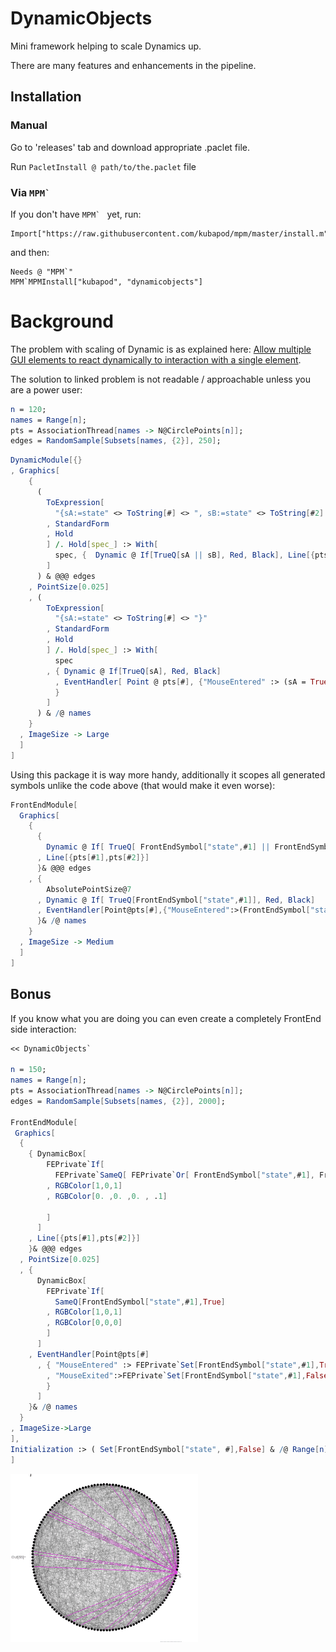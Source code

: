 # DynamicObjects

Mini framework helping to scale Dynamics up. 

There are many features and enhancements in the pipeline. 

## Installation
 
### Manual
 
   Go to 'releases' tab and download appropriate .paclet file.
    
   Run `PacletInstall @ path/to/the.paclet` file
   
### Via ``MPM` ``
   
If you don't have ``MPM` `` yet, run:
   
    Import["https://raw.githubusercontent.com/kubapod/mpm/master/install.m"]
   
and then:
   
    Needs @ "MPM`"    
    MPM`MPMInstall["kubapod", "dynamicobjects"]

# Background 

The problem with scaling of Dynamic is as explained here: [Allow multiple GUI elements to react dynamically to interaction with a single element](https://mathematica.stackexchange.com/q/128344/5478).

The solution to linked problem is not readable / approachable unless you are a power user:


```Mathematica
n = 120;
names = Range[n];
pts = AssociationThread[names -> N@CirclePoints[n]];
edges = RandomSample[Subsets[names, {2}], 250];
```
```Mathematica
DynamicModule[{}
, Graphics[
    {
      (
        ToExpression[
          "{sA:=state" <> ToString[#] <> ", sB:=state" <> ToString[#2] <> "}"
        , StandardForm
        , Hold
        ] /. Hold[spec_] :> With[
          spec, {  Dynamic @ If[TrueQ[sA || sB], Red, Black], Line[{pts[#1], pts[#2]}] }
        ]
      ) & @@@ edges
    , PointSize[0.025]
    , (
        ToExpression[
          "{sA:=state" <> ToString[#] <> "}"
        , StandardForm
        , Hold
        ] /. Hold[spec_] :> With[
          spec
        , { Dynamic @ If[TrueQ[sA], Red, Black]
          , EventHandler[ Point @ pts[#], {"MouseEntered" :> (sA = True), "MouseExited" :> (sA = False)}  ]
          }
        ]
      ) & /@ names
    }
  , ImageSize -> Large
  ]
]
```

Using this package it is way more handy, additionally it scopes all generated symbols unlike the code above (that would make it even worse):

```Mathematica
FrontEndModule[ 
  Graphics[
    { 
      { 
        Dynamic @ If[ TrueQ[ FrontEndSymbol["state",#1] || FrontEndSymbol["state", #2] ], Red, Black]
      , Line[{pts[#1],pts[#2]}]
      }& @@@ edges    
    , {
        AbsolutePointSize@7
      , Dynamic @ If[ TrueQ[FrontEndSymbol["state",#1]], Red, Black]
      , EventHandler[Point@pts[#],{"MouseEntered":>(FrontEndSymbol["state",#1]=True),"MouseExited":>(FrontEndSymbol["state",#1]=False)}]
      }& /@ names
    }
  , ImageSize -> Medium
  ]
]
```

## Bonus

If you know what you are doing you can even create a completely FrontEnd side interaction:

```Mathematica
<< DynamicObjects`

n = 150;
names = Range[n];
pts = AssociationThread[names -> N@CirclePoints[n]];
edges = RandomSample[Subsets[names, {2}], 2000];

FrontEndModule[
 Graphics[
  { 
    { DynamicBox[
        FEPrivate`If[
          FEPrivate`SameQ[ FEPrivate`Or[ FrontEndSymbol["state",#1], FrontEndSymbol["state", #2]], True ]
        , RGBColor[1,0,1]
        , RGBColor[0. ,0. ,0. , .1]
        
        ]
      ]
    , Line[{pts[#1],pts[#2]}]
    }& @@@ edges
  , PointSize[0.025]
  , { 
      DynamicBox[
        FEPrivate`If[ 
          SameQ[FrontEndSymbol["state",#1],True]
        , RGBColor[1,0,1]
        , RGBColor[0,0,0]
        ]
      ]
    , EventHandler[Point@pts[#]
      , { "MouseEntered" :> FEPrivate`Set[FrontEndSymbol["state",#1],True]
        , "MouseExited":>FEPrivate`Set[FrontEndSymbol["state",#1],False]
        }
      ]
    }& /@ names
  }
, ImageSize->Large
],
Initialization :> ( Set[FrontEndSymbol["state", #],False] & /@ Range[n])
]
```


![Alt text](src/example-fe-side.gif?raw=true "v-manipulate")  